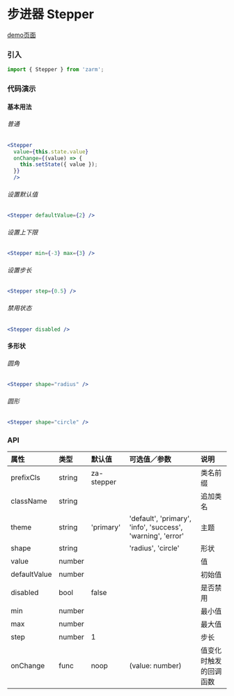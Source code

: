 # 步进器 Stepper

[demo页面](https://zhongantecheng.github.io/zarm/#/stepper)

### 引入

```js
import { Stepper } from 'zarm';
```

### 代码演示

#### 基本用法

###### 普通
```jsx
<Stepper
  value={this.state.value}
  onChange={(value) => {
    this.setState({ value });
  }}
  />
```

###### 设置默认值
```jsx
<Stepper defaultValue={2} />
```

###### 设置上下限
```jsx
<Stepper min={-3} max={3} />
```

###### 设置步长
```jsx
<Stepper step={0.5} />
```

###### 禁用状态
```jsx
<Stepper disabled />
```

#### 多形状

###### 圆角
```jsx
<Stepper shape="radius" />
```

###### 圆形
```jsx
<Stepper shape="circle" />
```


### API

| 属性 | 类型 | 默认值 | 可选值／参数 | 说明 |
| :--- | :--- | :--- | :--- | :--- |
| prefixCls | string | za-stepper | | 类名前缀 |
| className | string | | | 追加类名 |
| theme | string | 'primary' | 'default', 'primary', 'info', 'success', 'warning', 'error' | 主题 |
| shape | string | | 'radius', 'circle' | 形状 |
| value | number | | | 值 |
| defaultValue | number | | | 初始值 |
| disabled | bool | false | | 是否禁用 |
| min | number | | | 最小值 |
| max | number | | | 最大值 |
| step | number | 1 | | 步长 |
| onChange | func | noop | \(value: number\) | 值变化时触发的回调函数 |




